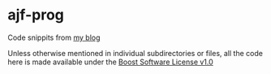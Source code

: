 ajf-prog
========

Code snippits from [my blog](http://ajf-prog.blogspot.com/)

Unless otherwise mentioned in individual subdirectories or files, all
the code here is made available under the
[Boost Software License v1.0](http://www.boost.org/LICENSE_1_0.txt)
